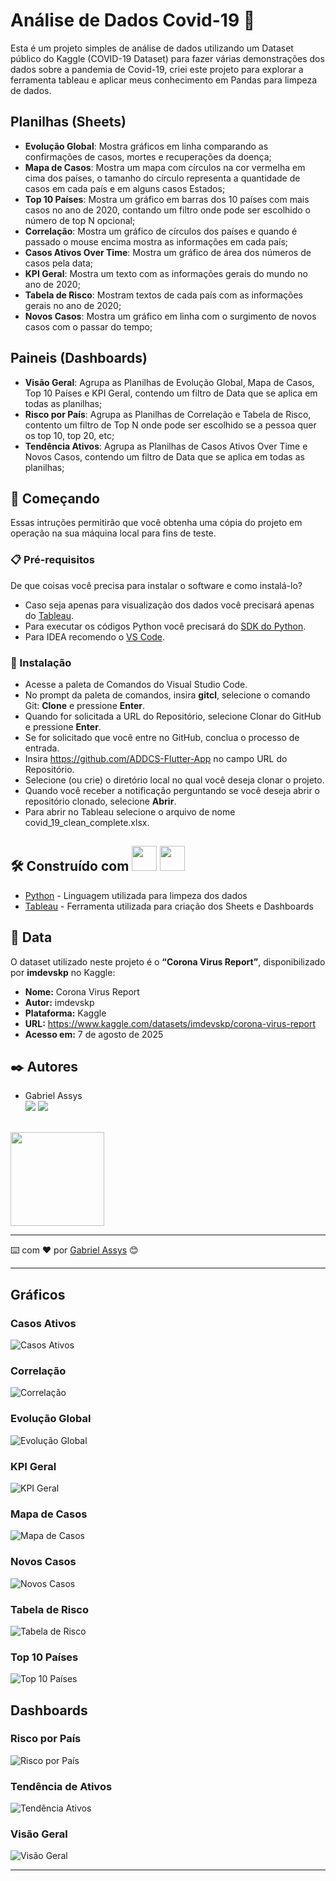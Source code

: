 # Análise de Dados Covid-19 🦠
Esta é um projeto simples de análise de dados utilizando um Dataset público do Kaggle (COVID-19 Dataset) para fazer várias demonstrações dos dados sobre a pandemia de Covid-19, criei este projeto para explorar a ferramenta tableau e aplicar meus conhecimento em Pandas para limpeza de dados.

## Planilhas (Sheets)
* **Evolução Global**: Mostra gráficos em linha comparando as confirmações de casos, mortes e recuperações da doença;
* **Mapa de Casos**: Mostra um mapa com círculos na cor vermelha em cima dos países, o tamanho do círculo representa a quantidade de casos em cada país e em alguns casos Estados;
* **Top 10 Países**: Mostra um gráfico em barras dos 10 países com mais casos no ano de 2020, contando um filtro onde pode ser escolhido o número de top N opcional;
* **Correlação**: Mostra um gráfico de círculos dos países e quando é passado o mouse encima mostra as informações em cada país;
* **Casos Ativos Over Time**: Mostra um gráfico de área dos números de casos pela data;
* **KPI Geral**: Mostra um texto com as informações gerais do mundo no ano de 2020;
* **Tabela de Risco**: Mostram textos de cada país com as informações gerais no ano de 2020;
* **Novos Casos**: Mostra um gráfico em linha com o surgimento de novos casos com o passar do tempo;

## Paineis (Dashboards)
* **Visão Geral**: Agrupa as Planilhas de Evolução Global, Mapa de Casos, Top 10 Países e KPI Geral, contendo um filtro de Data que se aplica em todas as planilhas;
* **Risco por País**: Agrupa as Planilhas de Correlação e Tabela de Risco, contento um filtro de Top N onde pode ser escolhido se a pessoa quer os top 10, top 20, etc;
* **Tendência Ativos**: Agrupa as Planilhas de Casos Ativos Over Time e Novos Casos, contendo um filtro de Data que se aplica em todas as planilhas;

## 🚀 Começando

Essas intruções permitirão que você obtenha uma cópia do projeto em operação na sua máquina local para fins de teste.

### 📋 Pré-requisitos

De que coisas você precisa para instalar o software e como instalá-lo?

* Caso seja apenas para visualização dos dados você precisará apenas do [Tableau](https://www.tableau.com/pt-br/products/desktop/download).
* Para executar os códigos Python você precisará do [SDK do Python](https://www.python.org/downloads/).
* Para IDEA recomendo o [VS Code](https://code.visualstudio.com/download).

### 🔧 Instalação

* Acesse a paleta de Comandos do Visual Studio Code.
* No prompt da paleta de comandos, insira <b>gitcl</b>, selecione o comando Git: <b>Clone</b> e pressione <b>Enter</b>.
* Quando for solicitada a URL do Repositório, selecione Clonar do GitHub e pressione <b>Enter</b>.
* Se for solicitado que você entre no GitHub, conclua o processo de entrada.
* Insira https://github.com/ADDCS-Flutter-App no campo URL do Repositório.
* Selecione (ou crie) o diretório local no qual você deseja clonar o projeto.
* Quando você receber a notificação perguntando se você deseja abrir o repositório clonado, selecione <b>Abrir</b>.
* Para abrir no Tableau selecione o arquivo de nome covid_19_clean_complete.xlsx.

## 🛠️ Construído com <img src="https://cdn.jsdelivr.net/gh/devicons/devicon/icons/python/python-original.svg" width="40" height="40"/> <img src="https://logos-world.net/wp-content/uploads/2021/10/Tableau-Symbol.png" width="40" height="40"/>

* [Python](https://www.python.org/) - Linguagem utilizada para limpeza dos dados
* [Tableau](https://www.tableau.com/) - Ferramenta utilizada para criação dos Sheets e Dashboards

## 🎲 Data

O dataset utilizado neste projeto é o **“Corona Virus Report”**, disponibilizado por **imdevskp** no Kaggle:

- **Nome:** Corona Virus Report  
- **Autor:** imdevskp  
- **Plataforma:** Kaggle  
- **URL:** https://www.kaggle.com/datasets/imdevskp/corona-virus-report  
- **Acesso em:** 7 de agosto de 2025

## ✒️ Autores

* Gabriel Assys <br>
[<img src="https://img.shields.io/badge/linkedin-%230077B5.svg?&style=for-the-badge&logo=linkedin&logoColor=white" />](https://www.linkedin.com/in/gabriel-assys/)
[<img src = "https://img.shields.io/badge/instagram-%23E4405F.svg?&style=for-the-badge&logo=instagram&logoColor=white">](https://www.instagram.com/gabriel_brachak/)
<br/>
<img src="https://github.com/GABRIEL-ASSYS/Octocat/blob/main/octocat-1674837986440.png" width="150" height="150"/>

---
⌨️ com ❤️ por [Gabriel Assys](https://github.com/GABRIEL-ASSYS) 😊

---

## Gráficos

### Casos Ativos
![Casos Ativos](https://raw.githubusercontent.com/GABRIEL-ASSYS/Analise-de-dados-covid/master/prints/sheets/casos-ativos.jpg)

### Correlação
![Correlação](https://raw.githubusercontent.com/GABRIEL-ASSYS/Analise-de-dados-covid/master/prints/sheets/correlacao.jpg)

### Evolução Global
![Evolução Global](https://raw.githubusercontent.com/GABRIEL-ASSYS/Analise-de-dados-covid/master/prints/sheets/evolucao-global.jpg)

### KPI Geral
![KPI Geral](https://raw.githubusercontent.com/GABRIEL-ASSYS/Analise-de-dados-covid/master/prints/sheets/kpi-geral.jpg)

### Mapa de Casos
![Mapa de Casos](https://raw.githubusercontent.com/GABRIEL-ASSYS/Analise-de-dados-covid/master/prints/sheets/mapa-casos.jpg)

### Novos Casos
![Novos Casos](https://raw.githubusercontent.com/GABRIEL-ASSYS/Analise-de-dados-covid/master/prints/sheets/novos-casos.jpg)

### Tabela de Risco
![Tabela de Risco](https://raw.githubusercontent.com/GABRIEL-ASSYS/Analise-de-dados-covid/master/prints/sheets/tabela-risco.jpg)

### Top 10 Países
![Top 10 Países](https://raw.githubusercontent.com/GABRIEL-ASSYS/Analise-de-dados-covid/master/prints/sheets/top-10.jpg)

## Dashboards

### Risco por País
![Risco por País](https://raw.githubusercontent.com/GABRIEL-ASSYS/Analise-de-dados-covid/master/prints/dashboards/risco-pais.jpg)

### Tendência de Ativos
![Tendência Ativos](https://raw.githubusercontent.com/GABRIEL-ASSYS/Analise-de-dados-covid/master/prints/dashboards/tendencia-ativos.jpg)

### Visão Geral
![Visão Geral](https://raw.githubusercontent.com/GABRIEL-ASSYS/Analise-de-dados-covid/master/prints/dashboards/visao-geral.jpg)

---
